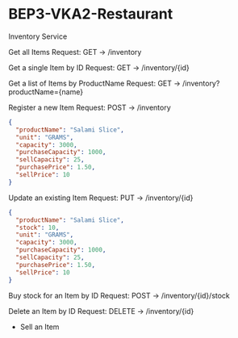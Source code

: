 # BEP3-VKA2-Restaurant

Inventory Service

Get all Items Request:
GET -> /inventory

Get a single Item by ID Request:
GET -> /inventory/{id}

Get a list of Items by ProductName Request:
GET -> /inventory?productName={name}

Register a new Item Request:
POST -> /inventory
```json
{
  "productName": "Salami Slice",
  "unit": "GRAMS",
  "capacity": 3000,
  "purchaseCapacity": 1000,
  "sellCapacity": 25,
  "purchasePrice": 1.50,
  "sellPrice": 10
}
```

Update an existing Item Request:
PUT -> /inventory/{id}
```json
{
  "productName": "Salami Slice",
  "stock": 10,
  "unit": "GRAMS",
  "capacity": 3000,
  "purchaseCapacity": 1000,
  "sellCapacity": 25,
  "purchasePrice": 1.50,
  "sellPrice": 10
}
```

Buy stock for an Item by ID Request:
POST -> /inventory/{id}/stock

Delete an Item by ID Request:
DELETE -> /inventory/{id}

- Sell an Item
